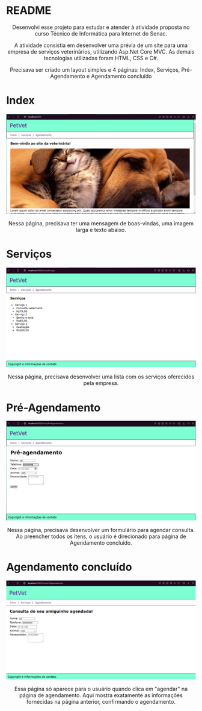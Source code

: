 # README
<p align="center">Desenvolvi esse projeto para estudar e atender à atividade proposta no curso Técnico de Informática para Internet do Senac.</p>

<p align="center">A atividade consistia em desenvolver uma prévia de um site para uma empresa de serviços veterinários, utilizando Asp.Net Core MVC. As demais tecnologias utilizadas foram HTML, CSS e C#.</p>

<p align="center">Precisava ser criado um layout simples e 4 páginas: Index, Serviços, Pré-Agendamento e Agendamento concluído</p>

# Index 

<img src="wwwroot/images/index.png">
<p align="center">Nessa página, precisava ter uma mensagem de boas-vindas, uma imagem larga e texto abaixo.</p>


# Serviços

<img src="wwwroot/images/servicos.png">
<p align="center">Nessa página, precisava desenvolver uma lista com os serviços oferecidos pela empresa.</p>

# Pré-Agendamento

<img src="wwwroot/images/agendamento.png">
<p align="center">Nessa página, precisava desenvolver um formulário para agendar consulta. Ao preencher todos os itens, o usuário é direcionado para página de Agendamento concluído.</p>

# Agendamento concluído

<img src="wwwroot/images/concluido.png">
<p align="center">Essa página só aparece para o usuário quando clica em "agendar" na página de agendamento. Aqui mostra exatamente as informações fornecidas na página anterior, confirmando o agendamento.</p>


